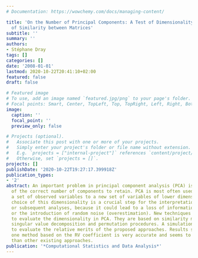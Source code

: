 ```yaml
---
# Documentation: https://wowchemy.com/docs/managing-content/

title: 'On the Number of Principal Components: A Test of Dimensionality Based on Measurements
  of Similarity between Matrices'
subtitle: ''
summary: ''
authors:
- Stéphane Dray
tags: []
categories: []
date: '2008-01-01'
lastmod: 2020-10-22T20:41:10+02:00
featured: false
draft: false

# Featured image
# To use, add an image named `featured.jpg/png` to your page's folder.
# Focal points: Smart, Center, TopLeft, Top, TopRight, Left, Right, BottomLeft, Bottom, BottomRight.
image:
  caption: ''
  focal_point: ''
  preview_only: false

# Projects (optional).
#   Associate this post with one or more of your projects.
#   Simply enter your project's folder or file name without extension.
#   E.g. `projects = ["internal-project"]` references `content/project/deep-learning/index.md`.
#   Otherwise, set `projects = []`.
projects: []
publishDate: '2020-10-22T19:27:17.399918Z'
publication_types:
- '2'
abstract: An important problem in principal component analysis (PCA) is the estimation
  of the correct number of components to retain. PCA is most often used to reduce
  a set of observed variables to a new set of variables of lower dimensionality. The
  choice of this dimensionality is a crucial step for the interpretation of results
  or subsequent analyses, because it could lead to a loss of information (underestimation)
  or the introduction of random noise (overestimation). New techniques are proposed
  to evaluate the dimensionality in PCA. They are based on similarity measurements,
  singular value decomposition and permutation procedures. A simulation study is conducted
  to evaluate the relative merits of the proposed approaches. Results showed that
  one method based on the RV coefficient is very accurate and seems to be more efficient
  than other existing approaches.
publication: '*Computational Statistics and Data Analysis*'
---
```

